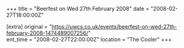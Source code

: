 +++
title = "Beerfest on Wed 27th February 2008"
date = "2008-02-27T18:00:00Z"

[extra]
original = "https://uwcs.co.uk/events/beerfest-on-wed-27th-february-2008-1474489007256/"    
ent_time = "2008-02-27T22:00:00Z"
location = "The Cooler"
+++



